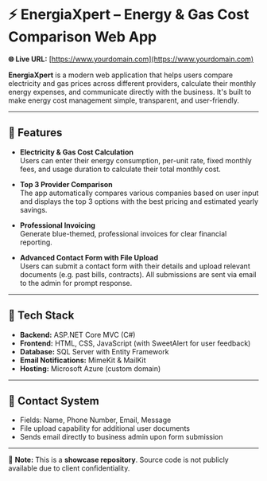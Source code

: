 # ⚡ EnergiaXpert – Energy & Gas Cost Comparison Web App

**🌐 Live URL:** [https://www.yourdomain.com](https://www.yourdomain.com)

**EnergiaXpert** is a modern web application that helps users compare electricity and gas prices across different providers, calculate their monthly energy expenses, and communicate directly with the business. It's built to make energy cost management simple, transparent, and user-friendly.

---

## 🚀 Features

- **Electricity & Gas Cost Calculation**  
  Users can enter their energy consumption, per-unit rate, fixed monthly fees, and usage duration to calculate their total monthly cost.

- **Top 3 Provider Comparison**  
  The app automatically compares various companies based on user input and displays the top 3 options with the best pricing and estimated yearly savings.

- **Professional Invoicing**  
  Generate blue-themed, professional invoices for clear financial reporting.

- **Advanced Contact Form with File Upload**  
  Users can submit a contact form with their details and upload relevant documents (e.g. past bills, contracts). All submissions are sent via email to the admin for prompt response.

---

## 🧰 Tech Stack

- **Backend:** ASP.NET Core MVC (C#)  
- **Frontend:** HTML, CSS, JavaScript (with SweetAlert for user feedback)  
- **Database:** SQL Server with Entity Framework  
- **Email Notifications:** MimeKit & MailKit  
- **Hosting:** Microsoft Azure (custom domain)

---

## 📩 Contact System

- Fields: Name, Phone Number, Email, Message  
- File upload capability for additional user documents  
- Sends email directly to business admin upon form submission

---

📌 **Note:** This is a **showcase repository**. Source code is not publicly available due to client confidentiality.
